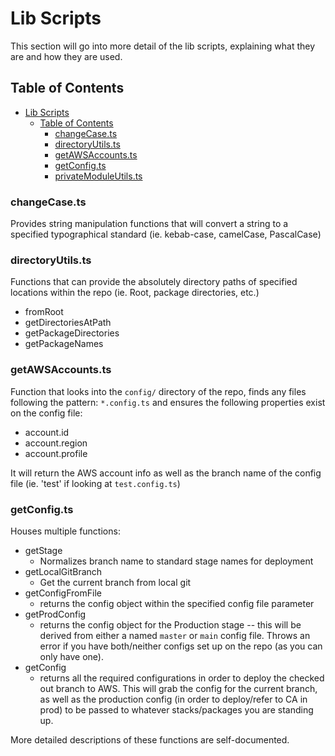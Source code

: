 # Lib Scripts

This section will go into more detail of the lib scripts, explaining what they are and how they are used.

## Table of Contents

- [Lib Scripts](#lib-scripts)
  - [Table of Contents](#table-of-contents)
    - [changeCase.ts](#changecasets)
    - [directoryUtils.ts](#directoryutilsts)
    - [getAWSAccounts.ts](#getawsaccountsts)
    - [getConfig.ts](#getconfigts)
    - [privateModuleUtils.ts](#privatemoduleutilsts)

### changeCase.ts

Provides string manipulation functions that will convert a string to a specified typographical standard (ie. kebab-case, camelCase, PascalCase)

### directoryUtils.ts

Functions that can provide the absolutely directory paths of specified locations within the repo (ie. Root, package directories, etc.)

- fromRoot
- getDirectoriesAtPath
- getPackageDirectories
- getPackageNames

### getAWSAccounts.ts

Function that looks into the `config/` directory of the repo, finds any files following the pattern: `*.config.ts` and ensures the following properties exist on the config file:

- account.id
- account.region
- account.profile

It will return the AWS account info as well as the branch name of the config file (ie. 'test' if looking at `test.config.ts`)

### getConfig.ts

Houses multiple functions:

- getStage
  - Normalizes branch name to standard stage names for deployment
- getLocalGitBranch
  - Get the current branch from local git
- getConfigFromFile
  - returns the config object within the specified config file parameter
- getProdConfig
  - returns the config object for the Production stage -- this will be derived from either a named `master` or `main` config file. Throws an error if you have both/neither configs set up on the repo (as you can only have one).
- getConfig
  - returns all the required configurations in order to deploy the checked out branch to AWS. This will grab the config for the current branch, as well as the production config (in order to deploy/refer to CA in prod) to be passed to whatever stacks/packages you are standing up.

More detailed descriptions of these functions are self-documented.